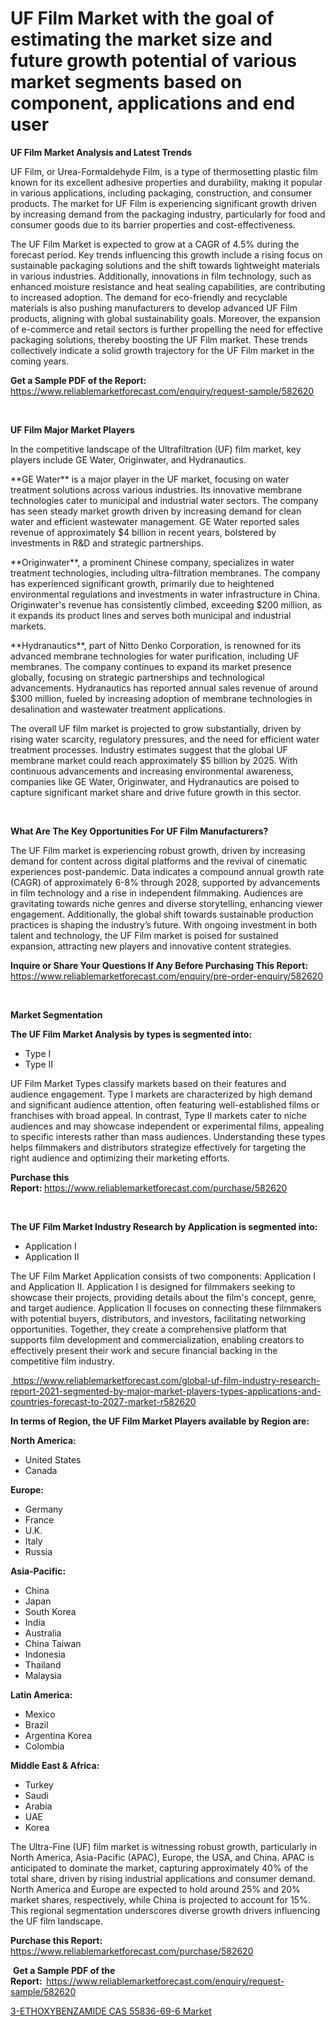 <p><h1>UF Film Market with the goal of estimating the market size and future growth potential of various market segments based on component, applications and end user</h1></p><p><strong>UF Film Market Analysis and Latest Trends</strong></p>
<p><p>UF Film, or Urea-Formaldehyde Film, is a type of thermosetting plastic film known for its excellent adhesive properties and durability, making it popular in various applications, including packaging, construction, and consumer products. The market for UF Film is experiencing significant growth driven by increasing demand from the packaging industry, particularly for food and consumer goods due to its barrier properties and cost-effectiveness. </p><p>The UF Film Market is expected to grow at a CAGR of 4.5% during the forecast period. Key trends influencing this growth include a rising focus on sustainable packaging solutions and the shift towards lightweight materials in various industries. Additionally, innovations in film technology, such as enhanced moisture resistance and heat sealing capabilities, are contributing to increased adoption. The demand for eco-friendly and recyclable materials is also pushing manufacturers to develop advanced UF Film products, aligning with global sustainability goals. Moreover, the expansion of e-commerce and retail sectors is further propelling the need for effective packaging solutions, thereby boosting the UF Film market. These trends collectively indicate a solid growth trajectory for the UF Film market in the coming years.</p></p>
<p><strong>Get a Sample PDF of the Report:&nbsp;</strong> <a href="https://www.reliablemarketforecast.com/enquiry/request-sample/582620?utm_campaign=3120&utm_medium=2&utm_source=Github&utm_content=ia&utm_term=23032025&utm_id=uf-film">https://www.reliablemarketforecast.com/enquiry/request-sample/582620</a></p>
<p>&nbsp;</p>
<p><strong>UF Film Major Market Players</strong></p>
<p><p>In the competitive landscape of the Ultrafiltration (UF) film market, key players include GE Water, Originwater, and Hydranautics. </p><p>**GE Water** is a major player in the UF market, focusing on water treatment solutions across various industries. Its innovative membrane technologies cater to municipal and industrial water sectors. The company has seen steady market growth driven by increasing demand for clean water and efficient wastewater management. GE Water reported sales revenue of approximately $4 billion in recent years, bolstered by investments in R&D and strategic partnerships.</p><p>**Originwater**, a prominent Chinese company, specializes in water treatment technologies, including ultra-filtration membranes. The company has experienced significant growth, primarily due to heightened environmental regulations and investments in water infrastructure in China. Originwater's revenue has consistently climbed, exceeding $200 million, as it expands its product lines and serves both municipal and industrial markets.</p><p>**Hydranautics**, part of Nitto Denko Corporation, is renowned for its advanced membrane technologies for water purification, including UF membranes. The company continues to expand its market presence globally, focusing on strategic partnerships and technological advancements. Hydranautics has reported annual sales revenue of around $300 million, fueled by increasing adoption of membrane technologies in desalination and wastewater treatment applications.</p><p>The overall UF film market is projected to grow substantially, driven by rising water scarcity, regulatory pressures, and the need for efficient water treatment processes. Industry estimates suggest that the global UF membrane market could reach approximately $5 billion by 2025. With continuous advancements and increasing environmental awareness, companies like GE Water, Originwater, and Hydranautics are poised to capture significant market share and drive future growth in this sector.</p></p>
<p>&nbsp;</p>
<p><strong>What Are The Key Opportunities For UF Film Manufacturers?</strong></p>
<p><p>The UF Film market is experiencing robust growth, driven by increasing demand for content across digital platforms and the revival of cinematic experiences post-pandemic. Data indicates a compound annual growth rate (CAGR) of approximately 6-8% through 2028, supported by advancements in film technology and a rise in independent filmmaking. Audiences are gravitating towards niche genres and diverse storytelling, enhancing viewer engagement. Additionally, the global shift towards sustainable production practices is shaping the industry’s future. With ongoing investment in both talent and technology, the UF Film market is poised for sustained expansion, attracting new players and innovative content strategies.</p></p>
<p><strong>Inquire or Share Your Questions If Any Before Purchasing This Report:</strong> <a href="https://www.reliablemarketforecast.com/enquiry/pre-order-enquiry/582620?utm_campaign=3120&utm_medium=2&utm_source=Github&utm_content=ia&utm_term=23032025&utm_id=uf-film">https://www.reliablemarketforecast.com/enquiry/pre-order-enquiry/582620</a></p>
<p>&nbsp;</p>
<p><strong>Market Segmentation</strong></p>
<p><strong>The UF Film Market Analysis by types is segmented into:</strong></p>
<p><ul><li>Type I</li><li>Type II</li></ul></p>
<p><p>UF Film Market Types classify markets based on their features and audience engagement. Type I markets are characterized by high demand and significant audience attention, often featuring well-established films or franchises with broad appeal. In contrast, Type II markets cater to niche audiences and may showcase independent or experimental films, appealing to specific interests rather than mass audiences. Understanding these types helps filmmakers and distributors strategize effectively for targeting the right audience and optimizing their marketing efforts.</p></p>
<p><strong>Purchase this Report:&nbsp;</strong><a href="https://www.reliablemarketforecast.com/purchase/582620?utm_campaign=3120&utm_medium=2&utm_source=Github&utm_content=ia&utm_term=23032025&utm_id=uf-film">https://www.reliablemarketforecast.com/purchase/582620</a></p>
<p>&nbsp;</p>
<p><strong>The UF Film Market Industry Research by Application is segmented into:</strong></p>
<p><ul><li>Application I</li><li>Application II</li></ul></p>
<p><p>The UF Film Market Application consists of two components: Application I and Application II. Application I is designed for filmmakers seeking to showcase their projects, providing details about the film's concept, genre, and target audience. Application II focuses on connecting these filmmakers with potential buyers, distributors, and investors, facilitating networking opportunities. Together, they create a comprehensive platform that supports film development and commercialization, enabling creators to effectively present their work and secure financial backing in the competitive film industry.</p></p>
<p><a href="https://www.reliablemarketforecast.com/global-uf-film-industry-research-report-2021-segmented-by-major-market-players-types-applications-and-countries-forecast-to-2027-market-r582620?utm_campaign=3120&utm_medium=2&utm_source=Github&utm_content=ia&utm_term=23032025&utm_id=uf-film">&nbsp;https://www.reliablemarketforecast.com/global-uf-film-industry-research-report-2021-segmented-by-major-market-players-types-applications-and-countries-forecast-to-2027-market-r582620</a></p>
<p><strong>In terms of Region, the UF Film Market Players available by Region are:</strong></p>
<p>
    <p> <strong> North America: </strong>
        <ul>
            <li>United States</li>
            <li>Canada</li>
        </ul>
        </p> 
    <p> <strong> Europe: </strong>
        <ul>
            <li>Germany</li>
            <li>France</li>
            <li>U.K.</li>
            <li>Italy</li>
            <li>Russia</li>
        </ul>
        </p> 
    <p> <strong> Asia-Pacific: </strong>
        <ul>
            <li>China</li>
            <li>Japan</li>
            <li>South Korea</li>
            <li>India</li>
            <li>Australia</li>
            <li>China Taiwan</li>
            <li>Indonesia</li>
            <li>Thailand</li>
            <li>Malaysia</li>
        </ul>
        </p> 
    <p> <strong> Latin America: </strong>
        <ul>
            <li>Mexico</li>
            <li>Brazil</li>
            <li>Argentina Korea</li>
            <li>Colombia</li>
        </ul>
        </p> 
    <p> <strong> Middle East & Africa: </strong>
        <ul>
            <li>Turkey</li>
            <li>Saudi</li>
            <li>Arabia</li>
            <li>UAE</li>
            <li>Korea</li>
        </ul>
    </p>
    </p>
<p><p>The Ultra-Fine (UF) film market is witnessing robust growth, particularly in North America, Asia-Pacific (APAC), Europe, the USA, and China. APAC is anticipated to dominate the market, capturing approximately 40% of the total share, driven by rising industrial applications and consumer demand. North America and Europe are expected to hold around 25% and 20% market shares, respectively, while China is projected to account for 15%. This regional segmentation underscores diverse growth drivers influencing the UF film landscape.</p></p>
<p><strong>Purchase this Report: </strong><a href="https://www.reliablemarketforecast.com/purchase/582620?utm_campaign=3120&utm_medium=2&utm_source=Github&utm_content=ia&utm_term=23032025&utm_id=uf-film">https://www.reliablemarketforecast.com/purchase/582620</a></p>
<p>&nbsp;<strong>Get a Sample PDF of the Report:&nbsp;&nbsp;</strong><a href="https://www.reliablemarketforecast.com/enquiry/request-sample/582620?utm_campaign=3120&utm_medium=2&utm_source=Github&utm_content=ia&utm_term=23032025&utm_id=uf-film">https://www.reliablemarketforecast.com/enquiry/request-sample/582620</a></p>
<p><strong></strong></p>
<p><p><a href="https://github.com/anggigpps/Market-Research-Report-List-1/blob/main/3-ethoxybenzamide-cas-55836-69-6-market.md?utm_campaign=3120&utm_medium=2&utm_source=Github&utm_content=ia&utm_term=23032025&utm_id=uf-film">3-ETHOXYBENZAMIDE CAS 55836-69-6 Market</a></p></p>